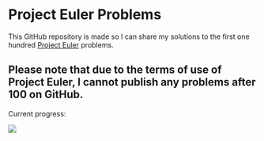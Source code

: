 # Project Euler Problems

This GitHub repository is made so I can share my solutions to the first one hundred [Project Euler](https://www.projecteuler.org) problems.

## Please note that due to the terms of use of Project Euler, I __cannot__ publish any problems after 100 on GitHub.

Current progress:

![](https://projecteuler.net/profile/jarbo.png)
